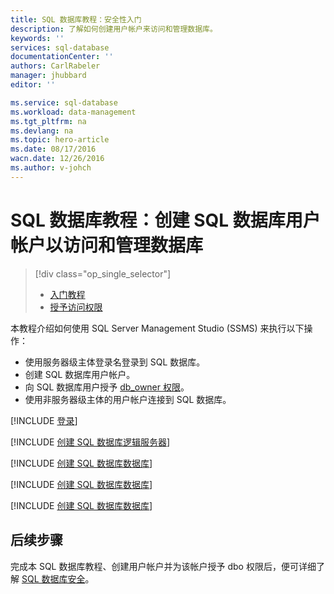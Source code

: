```yaml
---
title: SQL 数据库教程：安全性入门
description: 了解如何创建用户帐户来访问和管理数据库。
keywords: ''
services: sql-database
documentationCenter: ''
authors: CarlRabeler
manager: jhubbard
editor: ''

ms.service: sql-database
ms.workload: data-management
ms.tgt_pltfrm: na
ms.devlang: na
ms.topic: hero-article
ms.date: 08/17/2016
wacn.date: 12/26/2016
ms.author: v-johch
---
```


# SQL 数据库教程：创建 SQL 数据库用户帐户以访问和管理数据库

> [!div class="op_single_selector"]
>- [入门教程](./sql-database-get-started-security.md)
>- [授予访问权限](./sql-database-manage-logins.md)

本教程介绍如何使用 SQL Server Management Studio (SSMS) 来执行以下操作：

- 使用服务器级主体登录名登录到 SQL 数据库。
- 创建 SQL 数据库用户帐户。
- 向 SQL 数据库用户授予 [db\_owner 权限](https://msdn.microsoft.com/zh-cn/library/ms189121.aspx#Anchor_0)。
- 使用非服务器级主体的用户帐户连接到 SQL 数据库。

[!INCLUDE [登录](../../includes/azure-getting-started-portal-login.md)]

[!INCLUDE [创建 SQL 数据库逻辑服务器](../../includes/sql-database-sql-server-management-studio-connect-server-principal.md)]

[!INCLUDE [创建 SQL 数据库数据库](../../includes/sql-database-create-new-database-user.md)]

[!INCLUDE [创建 SQL 数据库数据库](../../includes/sql-database-grant-database-user-dbo-permissions.md)]

[!INCLUDE [创建 SQL 数据库数据库](../../includes/sql-database-sql-server-management-studio-connect-user.md)]

## 后续步骤
完成本 SQL 数据库教程、创建用户帐户并为该帐户授予 dbo 权限后，便可详细了解 [SQL 数据库安全](./sql-database-manage-logins.md)。

<!---HONumber=Mooncake_Quality_Review_1215_2016-->